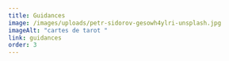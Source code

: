 ```yaml
---
title: Guidances
image: /images/uploads/petr-sidorov-gesowh4ylri-unsplash.jpg
imageAlt: "cartes de tarot "
link: guidances
order: 3
---
```

